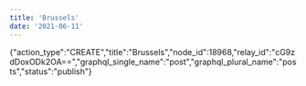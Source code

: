 ```yaml
---
title: 'Brussels'
date: '2021-06-11'
---
```


{"action_type":"CREATE","title":"Brussels","node_id":18968,"relay_id":"cG9zdDoxODk2OA==","graphql_single_name":"post","graphql_plural_name":"posts","status":"publish"}
